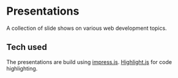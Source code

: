 # Presentations
A collection of slide shows on various web development topics.

## Tech used
The presentations are build using [impress.js](https://github.com/impress/impress.js).
[Highlight.js](https://github.com/highlightjs/highlight.js) for code highlighting.
